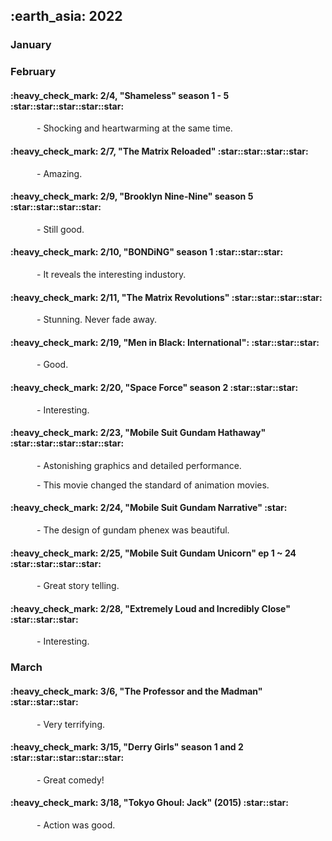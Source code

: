 <h2> :earth_asia: 2022 </h2>
<h3> January </h3>



<h3> February </h3>

<h4>:heavy_check_mark: 2/4, "Shameless" season 1 - 5 :star::star::star::star::star: </h4>
&emsp;&emsp;&emsp;- Shocking and heartwarming at the same time.

<h4>:heavy_check_mark: 2/7, "The Matrix Reloaded" :star::star::star::star: </h4>
&emsp;&emsp;&emsp;- Amazing.

<h4>:heavy_check_mark: 2/9, "Brooklyn Nine-Nine" season 5 :star::star::star::star: </h4>
&emsp;&emsp;&emsp;- Still good.

<h4>:heavy_check_mark: 2/10, "BONDiNG" season 1 :star::star::star: </h4>
&emsp;&emsp;&emsp;- It reveals the interesting industory.

<h4>:heavy_check_mark: 2/11, "The Matrix Revolutions" :star::star::star::star: </h4>
&emsp;&emsp;&emsp;- Stunning. Never fade away.

<h4>:heavy_check_mark: 2/19, "Men in Black: International": :star::star::star: </h4>
&emsp;&emsp;&emsp;- Good.

<h4>:heavy_check_mark: 2/20, "Space Force" season 2 :star::star::star: </h4>
&emsp;&emsp;&emsp;- Interesting.

<h4>:heavy_check_mark: 2/23, "Mobile Suit Gundam Hathaway" :star::star::star::star::star:  </h4>
&emsp;&emsp;&emsp;- Astonishing graphics and detailed performance. 

&emsp;&emsp;&emsp;- This movie changed the standard of animation movies.

<h4>:heavy_check_mark: 2/24, "Mobile Suit Gundam Narrative" :star:  </h4>
&emsp;&emsp;&emsp;- The design of gundam phenex was beautiful.

<h4>:heavy_check_mark: 2/25, "Mobile Suit Gundam Unicorn" ep 1 ~ 24 :star::star::star::star: </h4>
&emsp;&emsp;&emsp;- Great story telling.

<h4>:heavy_check_mark: 2/28, "Extremely Loud and Incredibly Close" :star::star::star: </h4>
&emsp;&emsp;&emsp;- Interesting.

<h3> March </h3>

<h4>:heavy_check_mark: 3/6, "The Professor and the Madman" :star::star::star: </h4>
&emsp;&emsp;&emsp;- Very terrifying.

<h4>:heavy_check_mark: 3/15, "Derry Girls" season 1 and 2 :star::star::star::star::star: </h4>
&emsp;&emsp;&emsp;- Great comedy!

<h4>:heavy_check_mark: 3/18, "Tokyo Ghoul: Jack" (2015) :star::star:</h4>
&emsp;&emsp;&emsp;- Action was good.



